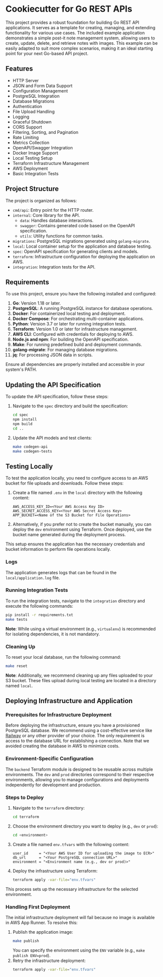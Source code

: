 # Cookiecutter for Go REST APIs

This project provides a robust foundation for building Go REST API applications. It serves as a template for creating, managing, and extending functionality for various use cases. The included example application demonstrates a simple post-it note management system, allowing users to create, update, delete, and retrieve notes with images. This example can be easily adapted to suit more complex scenarios, making it an ideal starting point for your next Go-based API project.

## Features

* HTTP Server
* JSON and Form Data Support
* Configuration Management
* PostgreSQL Integration
* Database Migrations
* Authentication
* File Upload Handling
* Logging
* Graceful Shutdown
* CORS Support
* Filtering, Sorting, and Pagination
* Rate Limiting
* Metrics Collection
* OpenAPI/Swagger Integration
* Docker Image Support
* Local Testing Setup
* Terraform Infrastructure Management
* AWS Deployment
* Basic Integration Tests

## Project Structure

The project is organized as follows:

* `cmd/api`: Entry point for the HTTP router.
* `internal`: Core library for the API.
    * `data`: Handles database interactions.
    * `swagger`: Contains generated code based on the OpenAPI specification.
    * `utils`: Utility functions for common tasks.
* `migrations`: PostgreSQL migrations generated using `golang-migrate`.
* `local`: Local container setup for the application and database testing.
* `spec`: OpenAPI specification for generating clients and models.
* `terraform`: Infrastructure configuration for deploying the application on AWS.
* `integration`: Integration tests for the API.

## Requirements

To use this project, ensure you have the following installed and configured:

1. **Go**: Version 1.18 or later.
2. **PostgreSQL**: A running PostgreSQL instance for database operations.
3. **Docker**: For containerized local testing and deployment.
4. **Docker Compose**: For orchestrating multi-container applications.
5. **Python**: Version 3.7 or later for running integration tests.
6. **Terraform**: Version 1.0 or later for infrastructure management.
7. **AWS CLI**: Configured with credentials for deploying to AWS.
8. **Node.js and npm**: For building the OpenAPI specification.
9. **Make**: For running predefined build and deployment commands.
10. **golang-migrate**: For managing database migrations.
11. **jq**: For processing JSON data in scripts.

Ensure all dependencies are properly installed and accessible in your system's PATH.

## Updating the API Specification

To update the API specification, follow these steps:

1. Navigate to the `spec` directory and build the specification:
   ```bash
   cd spec
   npm install
   npm build
   cd ..
   ```
2. Update the API models and test clients:
   ```bash
   make codegen-api
   make codegen-tests
   ```

## Testing Locally

To test the application locally, you need to configure access to an AWS bucket for file uploads and downloads. Follow these steps:

1. Create a file named `.env` in the `local` directory with the following content:
   ```plaintext
   AWS_ACCESS_KEY_ID=<Your AWS Access Key ID>
   AWS_SECRET_ACCESS_KEY=<Your AWS Secret Access Key>
   APP_BUCKET=<Name of the S3 Bucket for File Operations>
   ```

2. Alternatively, if you prefer not to create the bucket manually, you can deploy the `dev` environment using Terraform. Once deployed, use the bucket name generated during the deployment process.

This setup ensures the application has the necessary credentials and bucket information to perform file operations locally.

### Logs

The application generates logs that can be found in the `local/application.log` file. 

### Running Integration Tests

To run the integration tests, navigate to the `integration` directory and execute the following commands:

```bash
pip install -r requirements.txt
make tests
```

**Note**: While using a virtual environment (e.g., `virtualenv`) is recommended for isolating dependencies, it is not mandatory.

### Cleaning Up

To reset your local database, run the following command:

```bash
make reset
```

**Note**: Additionally, we recommend cleaning up any files uploaded to your S3 bucket. These files upload during local testing are located in a directory named `local`.

## Deploying Infrastructure and Application

### Prerequisites for Infrastructure Deployment

Before deploying the infrastructure, ensure you have a provisioned PostgreSQL database. We recommend using a cost-effective service like [Railway](https://railway.app/) or any other provider of your choice. The only requirement is access to the database URL for establishing a connection. Note that we avoided creating the database in AWS to minimize costs.

### Environment-Specific Configuration

The `backend` Terraform module is designed to be reusable across multiple environments. The `dev` and `prod` directories correspond to their respective environments, allowing you to manage configurations and deployments independently for development and production.

### Steps to Deploy

1. Navigate to the `terraform` directory:
   ```bash
   cd terraform
   ```

2. Choose the environment directory you want to deploy (e.g., `dev` or `prod`):
   ```bash
   cd <environment>
   ```

3. Create a file named `env.tfvars` with the following content:
   ```hcl
   user_id     = "<Your AWS User ID for uploading the image to ECR>"
   db_url      = "<Your PostgreSQL connection URL>"
   environment = "<Environment name (e.g., dev or prod)>"
   ```

4. Deploy the infrastructure using Terraform:
   ```bash
   terraform apply -var-file="env.tfvars"
   ```

This process sets up the necessary infrastructure for the selected environment.

### Handling First Deployment

The initial infrastructure deployment will fail because no image is available in AWS App Runner. To resolve this:

1. Publish the application image:
   ```bash
   make publish
   ```
   You can specify the environment using the `ENV` variable (e.g., `make publish ENV=prod`).
2. Retry the infrastructure deployment:
   ```bash
   terraform apply -var-file="env.tfvars"
   ```
